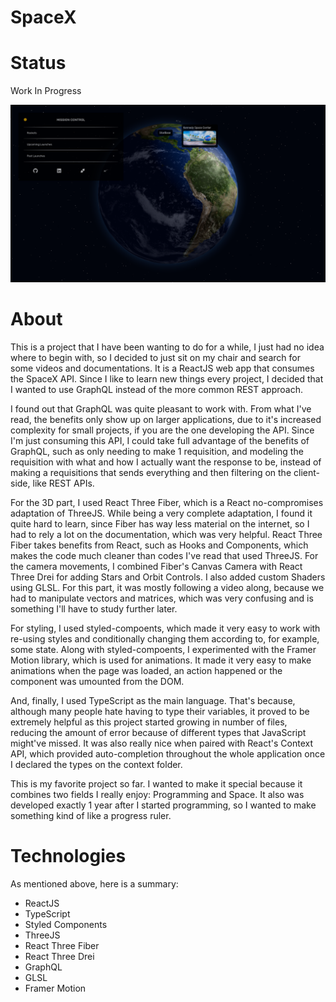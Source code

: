 # SpaceX

# Status
Work In Progress

![alt text](https://github.com/gustavokenzo1/SpaceX/blob/main/thumbnail.png?raw=true)

# About
This is a project that I have been wanting to do for a while, I just had no idea where to begin with, so I decided to just sit on my chair and search for some videos and documentations. It is a ReactJS web app that consumes the SpaceX API. Since I like to learn new things every project, I decided that I wanted to use GraphQL instead of the more common REST approach.

I found out that GraphQL was quite pleasant to work with. From what I've read, the benefits only show up on larger applications, due to it's increased complexity for small projects, if you are the one developing the API. Since I'm just consuming this API, I could take full advantage of the benefits of GraphQL, such as only needing to make 1 requisition, and modeling the requisition with what and how I actually want the response to be, instead of making a requisitions that sends everything and then filtering on the client-side, like REST APIs.

For the 3D part, I used React Three Fiber, which is a React no-compromises adaptation of ThreeJS. While being a very complete adaptation, I found it quite hard to learn, since Fiber has way less material on the internet, so I had to rely a lot on the documentation, which was very helpful. React Three Fiber takes benefits from React, such as Hooks and Components, which makes the code much cleaner than codes I've read that used ThreeJS. For the camera movements, I combined Fiber's Canvas Camera with React Three Drei for adding Stars and Orbit Controls. I also added custom Shaders using GLSL. For this part, it was mostly following a video along, because we had to manipulate vectors and matrices, which was very confusing and is something I'll have to study further later.

For styling, I used styled-compoents, which made it very easy to work with re-using styles and conditionally changing them according to, for example, some state. Along with styled-compoents, I experimented with the Framer Motion library, which is used for animations. It made it very easy to make animations when the page was loaded, an action happened or the component was umounted from the DOM.

And, finally, I used TypeScript as the main language. That's because, although many people hate having to type their variables, it proved to be extremely helpful as this project started growing in number of files, reducing the amount of error because of different types that JavaScript might've missed. It was also really nice when paired with React's Context API, which provided auto-completion throughout the whole application once I declared the types on the context folder.

This is my favorite project so far. I wanted to make it special because it combines two fields I really enjoy: Programming and Space. It also was developed exactly 1 year after I started programming, so I wanted to make something kind of like a progress ruler. 

# Technologies
As mentioned above, here is a summary:

- ReactJS
- TypeScript
- Styled Components
- ThreeJS
- React Three Fiber
- React Three Drei
- GraphQL
- GLSL
- Framer Motion
